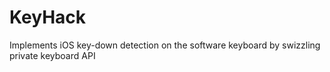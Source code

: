 # KeyHack
Implements iOS key-down detection on the software keyboard by swizzling private keyboard API
